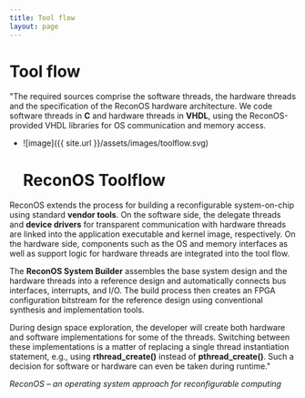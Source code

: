 ```yaml
---
title: Tool flow
layout: page
---
```

# Tool flow

"The required sources comprise the software threads, the hardware threads and the specification of the ReconOS hardware architecture. 
We code software threads in **C** and hardware threads in **VHDL**, using the ReconOS-provided VHDL libraries for OS communication and memory access.

* ![image]({{ site.url }}/assets/images/toolflow.svg)
  # ReconOS Toolflow

ReconOS extends the process for building a reconfigurable system-on-chip using standard **vendor tools**. On the software side, the delegate threads and **device drivers** for transparent communication with hardware threads are linked into the application executable and kernel image, respectively. On the hardware side, components such as the OS and memory interfaces as well as support logic for hardware threads are integrated into the tool flow.

The **ReconOS System Builder** assembles the base system design and the hardware threads into a reference design and automatically connects bus interfaces, interrupts, and I/O. The build process then creates an FPGA configuration bitstream for the reference design using conventional synthesis and implementation tools.

During design space exploration, the developer will create both hardware and software implementations for some of the threads. Switching between these implementations is a matter of replacing a single thread instantiation statement,  e.g., using **rthread_create()** instead of **pthread_create()**. Such a decision for software or hardware can even be taken during runtime."

<cite>ReconOS – an operating system approach for reconfigurable computing</cite>


